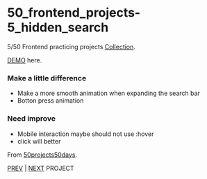 # 50_frontend_projects-5_hidden_search

5/50 Frontend practicing projects [Collection](https://github.com/yswnqc/50_frontend_projects-collection).

[DEMO](https://yswnqc.github.io/50_frontend_projects-5_hidden_search/) here.

### Make a little difference

- Make a more smooth animation when expanding the search bar
- Botton press animation

### Need improve

- Mobile interaction maybe should not use :hover
- click will better

From [50projects50days](https://50projects50days.com).

[PREV](https://github.com/yswnqc/50_frontend_projects-4_blurry_loading) | [NEXT](https://github.com/yswnqc/50_frontend_projects-6_scroll_animation) PROJECT
